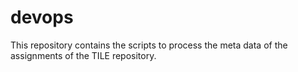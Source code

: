 # devops

This repository contains the scripts to process the meta data of the assignments of the TILE repository.
